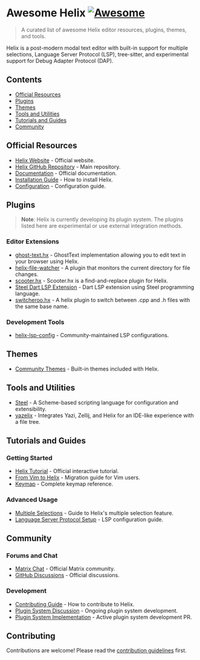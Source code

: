 # Awesome Helix [![Awesome](https://awesome.re/badge.svg)](https://awesome.re)

> A curated list of awesome Helix editor resources, plugins, themes, and tools.

Helix is a post-modern modal text editor with built-in support for multiple selections, Language Server Protocol (LSP), tree-sitter, and experimental support for Debug Adapter Protocol (DAP).

## Contents

- [Official Resources](#official-resources)
- [Plugins](#plugins)
- [Themes](#themes)
- [Tools and Utilities](#tools-and-utilities)
- [Tutorials and Guides](#tutorials-and-guides)
- [Community](#community)

## Official Resources

- [Helix Website](https://helix-editor.com/) - Official website.
- [Helix GitHub Repository](https://github.com/helix-editor/helix) - Main repository.
- [Documentation](https://docs.helix-editor.com/) - Official documentation.
- [Installation Guide](https://docs.helix-editor.com/install.html) - How to install Helix.
- [Configuration](https://docs.helix-editor.com/configuration.html) - Configuration guide.

## Plugins

> **Note**: Helix is currently developing its plugin system. The plugins listed here are experimental or use external integration methods.

### Editor Extensions

- [ghost-text.hx](https://github.com/nik-rev/ghost-text.hx) - GhostText implementation allowing you to edit text in your browser using Helix.
- [helix-file-watcher](https://github.com/mattwparas/helix-file-watcher) - A plugin that monitors the current directory for file changes.
- [scooter.hx](https://github.com/thomasschafer/scooter.hx) - Scooter.hx is a find-and-replace plugin for Helix.
- [Steel Dart LSP Extension](https://github.com/mattwparas/steel/discussions/416#discussioncomment-13489298) - Dart LSP extension using Steel programming language.
- [switcheroo.hx](https://github.com/godalming123/switcheroo.hx) - A helix plugin to switch between .cpp and .h files with the same base name.

### Development Tools

- [helix-lsp-config](https://github.com/helix-editor/helix/wiki/Language-Server-Configurations) - Community-maintained LSP configurations.

## Themes

- [Community Themes](https://github.com/helix-editor/helix/wiki/Themes) - Built-in themes included with Helix.

## Tools and Utilities

- [Steel](https://github.com/mattwparas/steel) - A Scheme-based scripting language for configuration and extensibility.
- [yazelix](https://github.com/luccahuguet/yazelix) - Integrates Yazi, Zellij, and Helix for an IDE-like experience with a file tree.

## Tutorials and Guides

### Getting Started

- [Helix Tutorial](https://helix-editor.vercel.app/start-here/basics) - Official interactive tutorial.
- [From Vim to Helix](https://docs.helix-editor.com/from-vim.html) - Migration guide for Vim users.
- [Keymap](https://docs.helix-editor.com/keymap.html) - Complete keymap reference.

### Advanced Usage

- [Multiple Selections](https://docs.helix-editor.com/usage.html#multiple-selections) - Guide to Helix's multiple selection feature.
- [Language Server Protocol Setup](https://github.com/helix-editor/helix/wiki/How-to-install-the-default-language-servers) - LSP configuration guide.

## Community

### Forums and Chat

- [Matrix Chat](https://matrix.to/#/#helix-community:matrix.org) - Official Matrix community.
- [GitHub Discussions](https://github.com/helix-editor/helix/discussions) - Official discussions.

### Development

- [Contributing Guide](https://github.com/helix-editor/helix/blob/master/docs/CONTRIBUTING.md) - How to contribute to Helix.
- [Plugin System Discussion](https://github.com/helix-editor/helix/discussions/3806) - Ongoing plugin system development.
- [Plugin System Implementation](https://github.com/helix-editor/helix/pull/8675) - Active plugin system development PR.

## Contributing

Contributions are welcome! Please read the [contribution guidelines](contributing.md) first.

